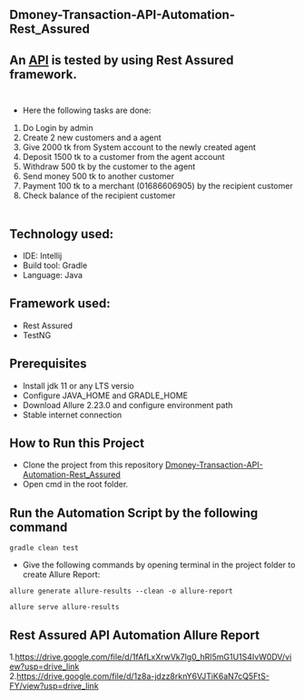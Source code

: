 ## Dmoney-Transaction-API-Automation-Rest_Assured

## An [API](https://api.postman.com/collections/1844288-143eb923-423f-4c91-a198-fe6e56d20e35?access_key=PMAT-01GJ3CC22Q0066PJWP3T0XHQ8G) is tested by using Rest Assured framework. <br><br>

- Here the following tasks are done:
1. Do Login by admin
2. Create 2 new customers and a agent
3. Give 2000 tk from System account to the newly created agent
4. Deposit 1500 tk to a customer from the agent account
5. Withdraw 500 tk by the customer to the agent
6. Send money 500 tk to another customer
7. Payment 100 tk to a merchant (01686606905) by the recipient customer
8. Check balance of the recipient customer<br><br>

## Technology used: </br>
- IDE: Intellij
- Build tool: Gradle
- Language: Java <br>


## Framework used: <br>
- Rest Assured
- TestNG

## Prerequisites </br>
- Install jdk 11 or any LTS versio
- Configure JAVA_HOME and GRADLE_HOME
- Download Allure 2.23.0 and configure environment path
- Stable internet connection

## How to Run this Project 
- Clone the project from this repository [Dmoney-Transaction-API-Automation-Rest_Assured](https://github.com/Maria-Akther-Mimi/Dmoney-Transaction-API-Automation-Rest_Assured/edit/main/README.md)
- Open cmd in the root folder.
  
## Run the Automation Script by the following command 
 ```
 gradle clean test 
 ```
 
 - Give the following commands by opening terminal in the project folder to create Allure Report:
```
allure generate allure-results --clean -o allure-report
 ```
 ```
 allure serve allure-results
```


## Rest Assured API Automation Allure Report 

1.https://drive.google.com/file/d/1fAfLxXrwVk7lg0_hRI5mG1U1S4IvW0DV/view?usp=drive_link <br>
2.https://drive.google.com/file/d/1z8a-jdzz8rknY6VJTiK6aN7cQ5FtS-FY/view?usp=drive_link

